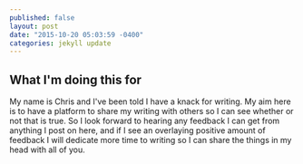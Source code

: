 ```yaml
---
published: false
layout: post
date: "2015-10-20 05:03:59 -0400"
categories: jekyll update
---
```



## What I'm doing this for

My name is Chris and I've been told I have a knack for writing.  My aim here is to have a platform to share my writing with others so I can see whether or not that is true. So I look forward to hearing any feedback I can get from anything I post on here, and if I see an overlaying positive amount of feedback I will dedicate more time to writing so I can share the things in my head with all of you.
